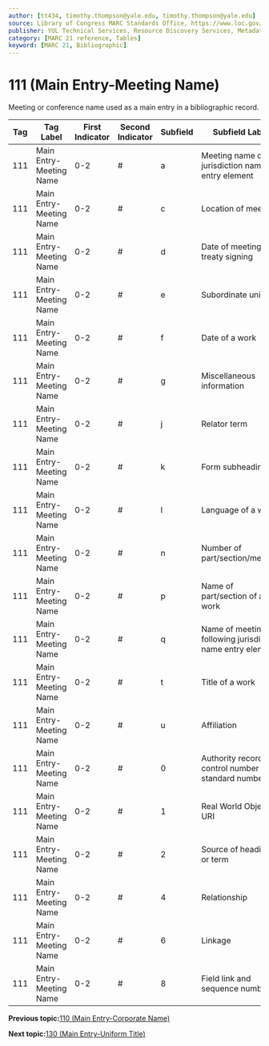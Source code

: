 ```yaml
---
author: [tt434, timothy.thompson@yale.edu, timothy.thompson@yale.edu]
source: Library of Congress MARC Standards Office, https://www.loc.gov/marc/bibliographic/bd111.html
publisher: YUL Technical Services, Resource Discovery Services, Metadata Services Unit
category: [MARC 21 reference, Tables]
keyword: [MARC 21, Bibliographic]
---
```


# 111 \(Main Entry-Meeting Name\)

Meeting or conference name used as a main entry in a bibliographic record.

|Tag|Tag Label|First Indicator|Second Indicator|Subfield|Subfield Label|Repeatable|
|---|---------|---------------|----------------|--------|--------------|----------|
|111|Main Entry-Meeting Name|0-2|\#|a|Meeting name or jurisdiction name as entry element|F|
|111|Main Entry-Meeting Name|0-2|\#|c|Location of meeting|T|
|111|Main Entry-Meeting Name|0-2|\#|d|Date of meeting or treaty signing|T|
|111|Main Entry-Meeting Name|0-2|\#|e|Subordinate unit|T|
|111|Main Entry-Meeting Name|0-2|\#|f|Date of a work|F|
|111|Main Entry-Meeting Name|0-2|\#|g|Miscellaneous information|T|
|111|Main Entry-Meeting Name|0-2|\#|j|Relator term|T|
|111|Main Entry-Meeting Name|0-2|\#|k|Form subheading|T|
|111|Main Entry-Meeting Name|0-2|\#|l|Language of a work|F|
|111|Main Entry-Meeting Name|0-2|\#|n|Number of part/section/meeting|T|
|111|Main Entry-Meeting Name|0-2|\#|p|Name of part/section of a work|T|
|111|Main Entry-Meeting Name|0-2|\#|q|Name of meeting following jurisdiction name entry element|F|
|111|Main Entry-Meeting Name|0-2|\#|t|Title of a work|F|
|111|Main Entry-Meeting Name|0-2|\#|u|Affiliation|F|
|111|Main Entry-Meeting Name|0-2|\#|0|Authority record control number or standard number|T|
|111|Main Entry-Meeting Name|0-2|\#|1|Real World Object URI|T|
|111|Main Entry-Meeting Name|0-2|\#|2|Source of heading or term|F|
|111|Main Entry-Meeting Name|0-2|\#|4|Relationship|T|
|111|Main Entry-Meeting Name|0-2|\#|6|Linkage|F|
|111|Main Entry-Meeting Name|0-2|\#|8|Field link and sequence number|T|

**Previous topic:**[110 \(Main Entry-Corporate Name\)](../tables/110_bib_table.md)

**Next topic:**[130 \(Main Entry-Uniform Title\)](../tables/130_bib_table.md)

